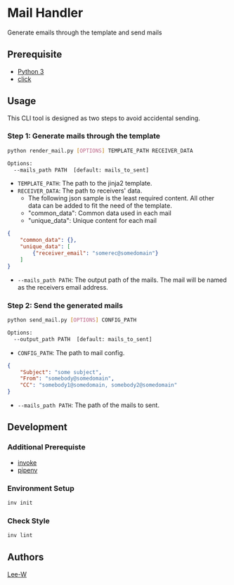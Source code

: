 # Mail Handler

Generate emails through the template and send mails

## Prerequisite

* [Python 3](https://www.python.org/downloads/)
* [click](http://click.palletsprojects.com/en/7.x/)

## Usage

This CLI tool is designed as two steps to avoid accidental sending.

### Step 1: Generate mails through the template

```sh
python render_mail.py [OPTIONS] TEMPLATE_PATH RECEIVER_DATA

Options:
  --mails_path PATH  [default: mails_to_sent]
```

* `TEMPLATE_PATH`: The path to the jinja2 template.
* `RECEIVER_DATA`: The path to receivers' data.
    * The following json sample is the least required content. All other data can be added to fit the need of the template.
    * "common_data": Common data used in each mail
    * "unique_data": Unique content for each mail

```json
{
    "common_data": {},
    "unique_data": [
        {"receiver_email": "somerec@somedomain"}
    ]
}
```

* `--mails_path PATH`: The output path of the mails. The mail will be named as the receivers email address.

### Step 2: Send the generated mails

```sh
python send_mail.py [OPTIONS] CONFIG_PATH

Options:
  --output_path PATH  [default: mails_to_sent]
```

* `CONFIG_PATH`: The path to mail config.

```json
{
    "Subject": "some subject",
    "From": "somebody@somedomain",
    "CC": "somebody1@somedomain, somebody2@somedomain"
}
```

* `--mails_path PATH`: The path of the mails to sent.

## Development

### Additional Prerequiste

* [invoke](http://www.pyinvoke.org)
* [pipenv](https://pipenv.readthedocs.io)

### Environment Setup

```sh
inv init
```

### Check Style

```sh
inv lint
```

## Authors

[Lee-W](https://github.com/Lee-W)
